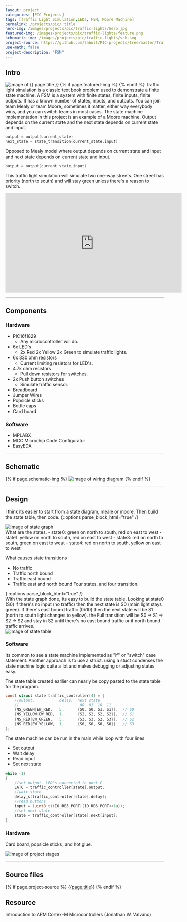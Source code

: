 ```yaml
---
layout: project                               
categories: [PIC Projects]                                 
tags: [Traffic Light Simulation,LEDs, FSM, Moore Machine]
permalink: /projects/pic/:title   
hero-img: /images/projects/pic/traffic-lights/hero.jpg
featured-img: /images/projects/pic/traffic-lights/feature.png
schematic-img: /images/projects/pic/traffic-lights/sch.svg
project-source: https://github.com/tahull/PIC-projects/tree/master/Traffic_Lights.X
use-math: false
project-description: "FSM"
---
```


## Intro
{% if page.featured-img %}
  <img src="{{ page.featured-img }}" alt="image of {{ page.title }}" title = "{{ page.title }}" class="img-fluid mr-3" align="left"/>{% endif %}
Traffic light simulation is a classic text book problem used to demonstrate a finite state machine. A FSM is a system with finite states, finite inputs, finite outputs. It has a known number of states, inputs, and outputs. You can join team Mealy or team Moore, sometimes it matter, either way everybody wins, and you can switch teams in most cases. The state machine implementation in this project is an example of a Moore machine. Output depends on the current state and the next state depends on current state and input.
```c
output = output(current_state)
next_state = state_transition(current_state,input)
```

Opposed to Mealy model where output depends on current state and input and next state depends on current state and input.
```c
output = output(current_state,input)
```

This traffic light simulation will simulate two one-way streets. One street has priority (north to south) and will stay green unless there's a reason to switch.

<div class="embed-responsive embed-responsive-16by9 col-md-10 col-lg-7">
<iframe class="embed-responsive-item" width="560" height="315" src="https://www.youtube.com/embed/-6fCYKG5Xbk" frameborder="0" allow="accelerometer; autoplay; encrypted-media; gyroscope; picture-in-picture" allowfullscreen></iframe>
</div>

---
## Components
### Hardware
- PIC16f1829
  - Any micriocontroller will do.
- 6x LED's
  - 2x Red 2x Yellow 2x Green to simulate traffic lights.
- 6x 330 ohm resistors
  - Current limiting resistors for LED's.
- 4.7k ohm resistors
  - Pull down resistors for switches.
- 2x Push button switches
  - Simulate traffic sensor.
- Breadboard
- Jumper Wires
- Popsicle sticks
- Bottle caps
- Card board

### Software
- MPLABX
- MCC Microchip Code Configurator
- EasyEDA

---
## Schematic
{% if page.schematic-img %}
  <img src="{{ page.schematic-img }}" alt="image of wiring diagram" title="wiring diagram" class="img-fluid"/>
{% endif %}

---
## Design
I think its easier to start from a state diagram, meale or moore. Then build the state table, then code.
{::options parse_block_html="true" /}
<div class="row">
  <div class="col-md">
  <img src="/images/projects/pic/traffic-lights/state-graph.png" alt="image of state graph" title="state graph" class="img-fluid"/>
  </div>
  <div class="col-md">
  What are the states.
  - state0: green on north to south, red on east to west
  - state1: yellow on north to south, red on east to west
  - state3: red on north to south, green on east to west
  - state4: red on north to south, yellow on east to west

  What causes state transitions
  - No traffic
  - Traffic north bound
  - Traffic east bound
  - Traffic east and north bound
  Four states, and four transition.
  </div>
</div>
{::options parse_block_html="true" /}
<div class="row">
  <div class="col-md">
With the state graph done, its easy to build the state table. Looking at state0 (S0) if there's no input (no traffic) then the next state is S0 (main light stays green). If there's east bound traffic (0b10) then the next state will be S1 (north to south light changes to yellow). the Full transition will be S0 -> S1 -> S2 -> S2 and stay in S2 until there's no east bound traffic or if north bound traffic arrives.
  </div>
  <div class="col-md">
  <img src="/images/projects/pic/traffic-lights/state-table.png" alt="image of state table" title="state table" class="img-fluid float-right"/>
  </div>
</div>

### Software
Its  common to see a state machine implemented as "if" or "switch" case statement. Another approach is to use a struct. using a stuct condenses the state machine logic quite a lot and makes debugging or adjusting states easy.

The state table created earlier can nearly be copy pasted to the state table for the program.
```c
const struct state traffic_controller[4] = {
    //output,           delay,  next state
    //                           00  01  10  11
    {NS_GREEN|EW_RED,   5,      {S0, S0, S1, S1}},  // S0
    {NS_YELLOW|EW_RED,  1,      {S2, S2, S2, S2}},  // S1
    {NS_RED|EW_GREEN,   5,      {S3, S3, S2, S3}},  // S2
    {NS_RED|EW_YELLOW,  1,      {S0, S0, S0, S0}}   // S3
};  
```
The state machine can be run in the main while loop with four lines
- Set output
- Wait delay
- Read input
- Set next state

```c
while (1)
{
    //set output. LED's connected to port C
    LATC = traffic_controller[state].output;
    //wait state
    delay_s(traffic_controller[state].delay);
    //read buttons
    input = (uint8_t)(IO_RB5_PORT|(IO_RB6_PORT<<1u));
    //set next state
    state = traffic_controller[state].next[input];
}
```

### Hardware
Card board, popsicle sticks, and hot glue.

<img src="/images/projects/pic/traffic-lights/slide-show.gif" alt="image of project stages" title="project slide show" class="img-fluid"/>

---
## Source files
{% if page.project-source %}
  <a href="{{ page.project-source }}">{{page.title}}</a>
{% endif %}

## Resource
Introduction to ARM Cortex-M Microcontrollers (Jonathan W. Valvano)
